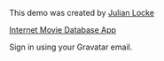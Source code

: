 This demo was created by <a
href="https://www.linkedin.com/pub/julian-locke/57/b3/6b6"
target="_blank">Julian Locke</a>

<a href="http://lockeflixdemoapp.herokuapp.com/movies"
target="_blank">Internet Movie Database App</a>

Sign in using your Gravatar email.
